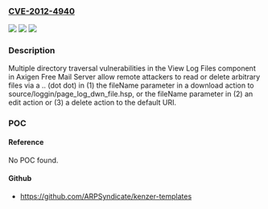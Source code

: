 ### [CVE-2012-4940](https://cve.mitre.org/cgi-bin/cvename.cgi?name=CVE-2012-4940)
![](https://img.shields.io/static/v1?label=Product&message=n%2Fa&color=blue)
![](https://img.shields.io/static/v1?label=Version&message=n%2Fa&color=blue)
![](https://img.shields.io/static/v1?label=Vulnerability&message=n%2Fa&color=brighgreen)

### Description

Multiple directory traversal vulnerabilities in the View Log Files component in Axigen Free Mail Server allow remote attackers to read or delete arbitrary files via a .. (dot dot) in (1) the fileName parameter in a download action to source/loggin/page_log_dwn_file.hsp, or the fileName parameter in (2) an edit action or (3) a delete action to the default URI.

### POC

#### Reference
No POC found.

#### Github
- https://github.com/ARPSyndicate/kenzer-templates


